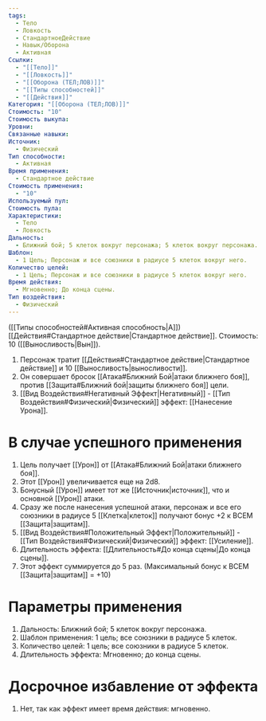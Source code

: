 ```yaml
---
tags:
  - Тело
  - Ловкость
  - СтандартноеДействие
  - Навык/Оборона
  - Активная
Ссылки:
  - "[[Тело]]"
  - "[[Ловкость]]"
  - "[[Оборона (ТЕЛ;ЛОВ)]]"
  - "[[Типы способностей]]"
  - "[[Действия]]"
Категория: "[[Оборона (ТЕЛ;ЛОВ)]]"
Стоимость: "10"
Стоимость выкупа: 
Уровни: 
Связанные навыки: 
Источник:
  - Физический
Тип способности:
  - Активная
Время применения:
  - Стандартное действие
Стоимость применения:
  - "10"
Используемый пул: 
Стоимость пула: 
Характеристики:
  - Тело
  - Ловкость
Дальность:
  - Ближний бой; 5 клеток вокруг персонажа; 5 клеток вокруг персонажа.
Шаблон:
  - 1 Цель; Персонаж и все союзники в радиусе 5 клеток вокруг него.
Количество целей:
  - 1 Цель; Персонаж и все союзники в радиусе 5 клеток вокруг него.
Время действия:
  - Мгновенно; До конца сцены.
Тип воздействия:
  - Физический
---
```

([[Типы способностей#Активная способность|А]]) [[Действия#Стандартное действие|Стандартное действие]]. Стоимость: 10 ([[Выносливость|Вын]]).

1. Персонаж тратит [[Действия#Стандартное действие|Стандартное действие]] и 10 [[Выносливость|выносливости]].
2. Он совершает бросок [[Атака#Ближний Бой|атаки ближнего боя]], против [[Защита#Ближний бой|защиты ближнего боя]] цели. 
3. [[Вид Воздействия#Негативный Эффект|Негативный]] - [[Тип Воздействия#Физический|Физический]] эффект: [[Нанесение Урона]].

# В случае успешного применения

1. Цель получает [[Урон]] от [[Атака#Ближний Бой|атаки ближнего боя]].
2. Этот [[Урон]] увеличивается еще на 2d8. 
3. Бонусный [[Урон]] имеет тот же [[Источник|источник]], что и основной [[Урон]] атаки.
4. Сразу же после нанесения успешной атаки, персонаж и все его союзники в радиусе 5 [[Клетка|клеток]] получают бонус +2 к ВСЕМ [[Защита|защитам]].
5. [[Вид Воздействия#Положительный Эффект|Положительный]] - [[Тип Воздействия#Физический|Физический]] эффект: [[Усиление]].
6. Длительность эффекта: [[Длительность#До конца сцены|До конца сцены]]. 
7. Этот эффект суммируется до 5 раз. (Максимальный бонус к ВСЕМ [[Защита|защитам]] = +10)
# Параметры применения

1. Дальность: Ближний бой; 5 клеток вокруг персонажа.
2. Шаблон применения: 1 цель; все союзники в радиусе 5 клеток.
3. Количество целей: 1 цель; все союзники в радиусе 5 клеток.
4. Длительность эффекта: Мгновенно; до конца сцены.
# Досрочное избавление от эффекта

1. Нет, так как эффект имеет время действия: мгновенно. 